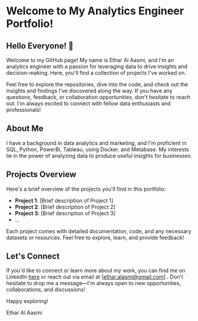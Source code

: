 # Welcome to My Analytics Engineer Portfolio!

## Hello Everyone! 👋

Welcome to my GitHub page! My name is Ethar Al Aasmi, and I'm an analytics engineer with a passion for leveraging data to drive insights and decision-making. Here, you'll find a collection of projects I've worked on.

Feel free to explore the repositories, dive into the code, and check out the insights and findings I've discovered along the way. If you have any questions, feedback, or collaboration opportunities, don't hesitate to reach out. I'm always excited to connect with fellow data enthusiasts and professionals!

## About Me

I have a background in data analytics and marketing, and I'm proficient in SQL, Python, PowerBi, Tableau, using Docker, and Metabase. My interests lie in the power of analyzing data to produce useful insights for businesses.

## Projects Overview

Here's a brief overview of the projects you'll find in this portfolio:

- **Project 1**: [Brief description of Project 1]
- **Project 2**: [Brief description of Project 2]
- **Project 3**: [Brief description of Project 3]
- ...

Each project comes with detailed documentation, code, and any necessary datasets or resources. Feel free to explore, learn, and provide feedback!

## Let's Connect

If you'd like to connect or learn more about my work, you can find me on LinkedIn [here](https://www.linkedin.com/in/etharalaasmi) or reach out via email at [ethar.alasmi@gmail.com] . Don't hesitate to drop me a message—I'm always open to new opportunities, collaborations, and discussions!

Happy exploring!

Ethar Al Aasmi
